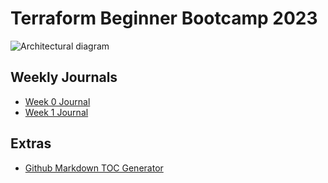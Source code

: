 # Terraform Beginner Bootcamp 2023

![Architectural diagram](https://github.com/nt-it-crss-terra23/terraform-beginner-bootcamp-2023/assets/146671022/0f7df149-6872-47d9-83e9-5cf6c967a142)


## Weekly Journals
- [Week 0 Journal](journal/week0.md)
- [Week 1 Journal](journal/week1.md)

## Extras
- [Github Markdown TOC Generator](https://ecotrust-canada.github.io/markdown-toc/)
